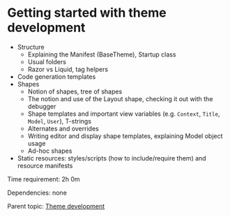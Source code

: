 # Getting started with theme development



- Structure
	- Explaining the Manifest (BaseTheme), Startup class
	- Usual folders
	- Razor vs Liquid, tag helpers
- Code generation templates
- Shapes
	- Notion of shapes, tree of shapes
	- The notion and use of the Layout shape, checking it out with the debugger
	- Shape templates and important view variables (e.g. `Context`, `Title`, `Model`, `User`), T-strings
	- Alternates and overrides
	- Writing editor and display shape templates, explaining Model object usage
	- Ad-hoc shapes
- Static resources: styles/scripts (how to include/require them) and resource manifests

Time requirement: 2h 0m

Dependencies: none

Parent topic: [Theme development](./)